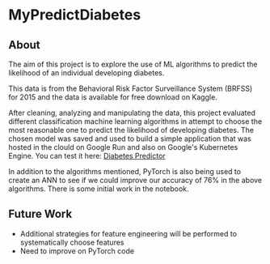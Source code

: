 # MyPredictDiabetes

## About
The aim of this project is to explore the use of ML algorithms to predict the likelihood of an individual developing diabetes. 


This data is from the Behavioral Risk Factor Surveillance System (BRFSS) for 2015 and the data is available for free download on Kaggle.

After cleaning, analyzing and manipulating the data, this project evaluated different classification machine learning algorithms in attempt to choose the most reasonable one to predict the likelihood of developing diabetes. 
The chosen model was saved and used to build a simple application that was hosted in the clould on Google Run and also on Google's Kubernetes Engine.
You can test it here: [Diabetes Predictor](https://diabetes-prediction-app-service-xozecmjmga-uc.a.run.app/ "Link to Diabetes Predictor")

In addition to the algorithms mentioned, PyTorch is also being used to create an ANN to see if we could improve our accuracy of 76% in the above algorithms.
There is some initial work in the notebook.

## Future Work
* Additional strategies for feature engineering will be performed to systematically choose features
* Need to improve on PyTorch code

